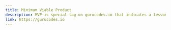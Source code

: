```yaml
---
title: Minimum Viable Product
description: MVP is special tag on gurucodes.io that indicates a lesson with mulitple frontend integrations paths, including Angular, React, Vue, Svelte, Flutter, Ionic, and More.
link: https://gurucodes.io
---
```


